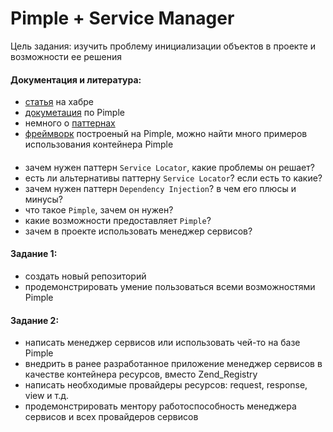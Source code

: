 Pimple + Service Manager
=====

Цель задания: изучить проблему инициализации объектов в проекте и возможности ее решения

#### Документация и литература:
- [статья](http://habrahabr.ru/post/183658/) на хабре
- [докуметация](http://pimple.sensiolabs.org/) по Pimple
- немного о [паттернах](http://ru.wikipedia.org/wiki/Design_Patterns)
- [фреймворк](http://silex.sensiolabs.org/) построеный на Pimple, можно найти много примеров использования контейнера Pimple
 
####
- зачем нужен паттерн `Service Locator`, какие проблемы он решает?
- есть ли альтернативы паттерну `Service Locator`? если есть то какие?
- зачем нужен паттерн `Dependency Injection`? в чем его плюсы и минусы?
- что такое `Pimple`, зачем он нужен?
- какие возможности предоставляет `Pimple`?
- зачем в проекте использовать менеджер сервисов?

#### Задание 1:
- создать новый репозиторий
- продемонстрировать умение пользоваться всеми возможностями Pimple

#### Задание 2:
- написать менеджер сервисов или использовать чей-то на базе Pimple
- внедрить в ранее разработанное приложение менеджер сервисов в качестве контейнера ресурсов, вместо Zend_Registry
- написать необходимые провайдеры ресурсов: request, response, view и т.д.
- продемонстрировать ментору работоспособность менеджера сервисов и всех провайдеров сервисов
